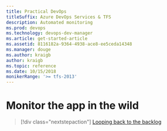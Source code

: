 ```yaml
---
title: Practical DevOps
titleSuffix: Azure DevOps Services & TFS
description: Automated monitoring
ms.prod: devops
ms.technology: devops-dev-manager
ms.article: get-started-article
ms.assetid: 8116182a-9364-4938-ace8-ee5ceda14348
ms.manager: douge
ms.author: kraigb
author: kraigb
ms.topic: reference
ms.date: 10/15/2018
monikerRange: '>= tfs-2013'
---
```


# Monitor the app in the wild


> [!div class="nextstepaction"]
> [Looping back to the backlog](azure-devops-guide-for-managers-10-backlog.md)
